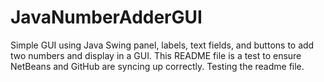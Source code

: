 # JavaNumberAdderGUI
Simple GUI using Java Swing panel, labels, text fields, and buttons to add two numbers and display in a GUI.
This README file is a test to ensure NetBeans and GitHub are syncing up correctly.
Testing the readme file.